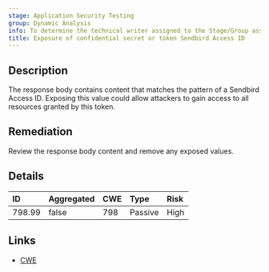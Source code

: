 ```yaml
---
stage: Application Security Testing
group: Dynamic Analysis
info: To determine the technical writer assigned to the Stage/Group associated with this page, see https://handbook.gitlab.com/handbook/product/ux/technical-writing/#assignments
title: Exposure of confidential secret or token Sendbird Access ID
---
```


## Description

The response body contains content that matches the pattern of a Sendbird Access ID.
Exposing this value could allow attackers to gain access to all resources granted by this token.

## Remediation

Review the response body content and remove any exposed values.

## Details

| ID | Aggregated | CWE | Type | Risk |
|:---|:-----------|:----|:-----|:-----|
| 798.99 | false | 798 | Passive | High |

## Links

- [CWE](https://cwe.mitre.org/data/definitions/798.html)
